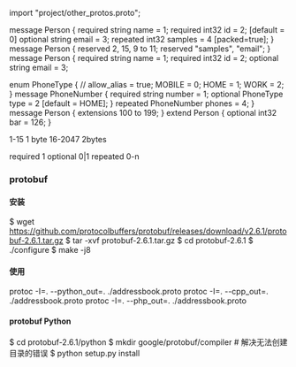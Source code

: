 import "project/other_protos.proto";

message Person {
  required string name = 1;
  required int32 id = 2; [default = 0]
  optional string email = 3;
  repeated int32 samples = 4 [packed=true];
}
message Person {
  reserved 2, 15, 9 to 11;
  reserved "samples", "email";
}
message Person {
  required string name = 1;
  required int32 id = 2;
  optional string email = 3;

  enum PhoneType {
    // allow_alias = true;
    MOBILE = 0;
    HOME = 1;
    WORK = 2;
  }
  message PhoneNumber {
    required string number = 1;
    optional PhoneType type = 2 [default = HOME];
  }
  repeated PhoneNumber phones = 4;
}
message Person {
  extensions 100 to 199;
}
extend Person {
  optional int32 bar = 126;
}


1-15 1 byte
16-2047 2bytes

required 1
optional 0|1
repeated 0-n


### protobuf
#### 安装
$ wget https://github.com/protocolbuffers/protobuf/releases/download/v2.6.1/protobuf-2.6.1.tar.gz
$ tar -xvf protobuf-2.6.1.tar.gz
$ cd protobuf-2.6.1
$ ./configure
$ make -j8

#### 使用
protoc -I=. --python_out=. ./addressbook.proto
protoc -I=. --cpp_out=. ./addressbook.proto
protoc -I=. --php_out=. ./addressbook.proto

#### protobuf Python 
$ cd protobuf-2.6.1/python
$ mkdir google/protobuf/compiler # 解决无法创建目录的错误
$ python setup.py install
